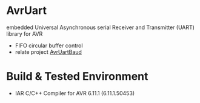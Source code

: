 # AvrUart
embedded Universal Asynchronous serial Receiver and Transmitter (UART) library for AVR

- FIFO circular buffer control
- relate project [AvrUartBaud](https://github.com/TimerOverflow/AvrUartBaud)

# Build & Tested Environment
- IAR C/C++ Compiler for AVR 6.11.1 (6.11.1.50453)
